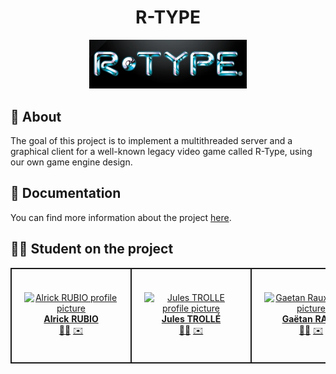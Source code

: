 <h1 align="center">R-TYPE</h1>

<p align="center">
<img src="Docs/assets/R-type_logo.webp" alt="R-TYPE" width="50%">
</p>

## 👾 About

The goal of this project is to implement a multithreaded server and a graphical client for a well-known legacy video game called R-Type, using our own game engine design.

## 📖 Documentation

You can find more information about the project [here](https://github.com/R-TYPE-Polo/R-TYPE/wiki).

## 🧑‍💻 Student on the project

<div align="center">
    <table>
        <td align="center" style="min-width: 150px; border: 2px solid; padding: 20px">
            <a href="https://github.com/4lrick">
                <img src="https://media.licdn.com/dms/image/D4E03AQEZcitdjJt7OA/profile-displayphoto-shrink_800_800/0/1646729291457?e=2147483647&v=beta&t=7V7Tg25ad2JzK1bwNn63XWXTCSb8BLV57VTzBkJiifU" width="150px;" alt="Alrick RUBIO profile picture"/>
                <br />
                <b>Alrick RUBIO</b>
            </a>
            <br />
            <div>
                <a href="https://github.com/EpitechPromo2026/B-CPP-500-BDX-5-2-rtype-jules.trolle/commits?author=4lrick" title="Code">👨‍💻</a>
                <a href="mailto:alrick.rubio@epitech.eu">✉️</a>
            </div>
        </td>
        <td align="center" style="min-width: 150px; border: 2px solid; padding: 20px">
            <a href="https://github.com/JulesTrolle">
                <img src="https://media.licdn.com/dms/image/C4E03AQGgXBlLciLSDQ/profile-displayphoto-shrink_800_800/0/1646729754582?e=2147483647&v=beta&t=TfkSRhlx-ryFkuFU76HZr7Uu6-r1ab077ntv4qP2vDM" width="150px;" alt="Jules TROLLE profile picture"/>
                <br />
                <b>Jules TROLLÉ</b>
            </a>
            <br />
            <div>
                <a href="https://github.com/EpitechPromo2026/B-CPP-500-BDX-5-2-rtype-jules.trolle/commits?author=JulesTrolle" title="Code">👨‍💻</a>
                <a href="mailto:jules.trolle@epitech.eu">✉️</a>
            </div>
        </td>
        <td align="center" style="min-width: 150px; border: 2px solid; padding: 20px">
            <a href="https://github.com/GaetanRaux">
                <img src="https://media.licdn.com/dms/image/D4D35AQHc6aYfWPtlyA/profile-framedphoto-shrink_800_800/0/1694726142363?e=1705068000&v=beta&t=fNGtdtbnFPRYDgo2qBSvtN1JK89sDjCP2OBI3IyEAC0" width="150px;" alt="Gaetan Raux profile picture"/>
                <br />
                <b>Gaëtan RAUX</b>
            </a>
            <br />
            <div>
                <a href="https://github.com/EpitechPromo2026/B-CPP-500-BDX-5-2-rtype-jules.trolle/commits?author=GaetanRaux" title="Code">👨‍💻</a>
                <a href="mailto:dressley@gmail.com">✉️</a>
            </div>
        </td>
        <td align="center" style="min-width: 150px; border: 2px solid; padding: 20px">
            <a href="https://github.com/skyli3spro">
                <img src="https://media.licdn.com/dms/image/D4E35AQFSXcAbWrQ8-w/profile-framedphoto-shrink_800_800/0/1694761509156?e=1705068000&v=beta&t=6Vq5SjcJphkw07N8v6QPtLH-D7w1Aiet97l5gGcT-ZI" width="150px;" alt="Quentin CHARPENTIER profile picture"/>
                <br />
                <b>Quentin CHARPENTIER</b>
            </a>
            <br />
            <div>
                <a href="https://github.com/EpitechPromo2026/B-CPP-500-BDX-5-2-rtype-jules.trolle/commits?author=skyli3spro" title="Code">👨‍💻</a>
                <a href="mailto:quentin.charpentier@epitech.eu">✉️</a>
            </div>
        </td>
        <td align="center" style="min-width: 150px; border: 2px solid; padding: 20px">
            <a href="https://github.com/Leandre17">
                <img src="https://media.licdn.com/dms/image/D4E35AQEn3260Gx_vRQ/profile-framedphoto-shrink_800_800/0/1699452983075?e=1705068000&v=beta&t=2s0UEZ3c1eem6Sra5MrSoUGEYJEtQ7QiHCjDBZlBo3Q" width="150px;" alt="Léandre GODET profile picture"/>
                <br />
                <b>Léandre GODET</b>
            </a>
            <br />
            <div>
                <a href="https://github.com/EpitechPromo2026/B-CPP-500-BDX-5-2-rtype-jules.trolle/commits?author=Leandre17" title="Code">👨‍💻</a>
                <a href="mailto:leandre.godet@epitech.eu">✉️</a>
            </div>
        </td>
      <td align="center" style="min-width: 150px; border: 2px solid; padding: 20px">
            <a href="https://github.com/Leandre17">
                <img src="https://media.licdn.com/dms/image/D4E35AQFtrJezeDJFgg/profile-framedphoto-shrink_800_800/0/1704357638351?e=1705068000&v=beta&t=wErMc3uCtufiYNVbx7Slp3DHA2tCnCI4iHT4Rs7UQms" width="150px;" alt="Mathieu de Coninck profile picture"/>
                <br />
                <b>Mathieu de Coninck</b>
            </a>
            <br />
            <div>
                <a href="https://github.com/EpitechPromo2026/B-CPP-500-BDX-5-2-rtype-jules.trolle/commits?author=Leandre17" title="Code">👨‍💻</a>
                <a href="mailto:mathieu.de-coninck@epitech.eu">✉️</a>
            </div>
        </td>
    </table>
</div>
